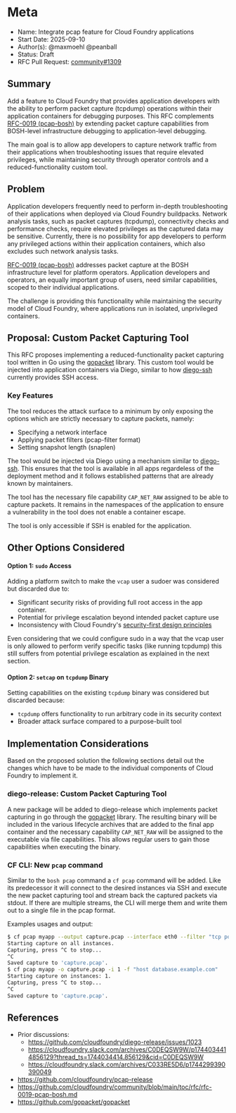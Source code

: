 # Meta
[meta]: #meta
- Name: Integrate pcap feature for Cloud Foundry applications
- Start Date: 2025-09-10
- Author(s): @maxmoehl @peanball
- Status: Draft
- RFC Pull Request: [community#1309](https://github.com/cloudfoundry/community/issues/1309)

## Summary

Add a feature to Cloud Foundry that provides application developers with the
ability to perform packet capture (tcpdump) operations within their
application containers for debugging purposes. This RFC complements
[RFC-0019 (pcap-bosh)](rfc-0019-pcap-bosh.md) by extending packet capture
capabilities from BOSH-level infrastructure debugging to application-level
debugging.

The main goal is to allow app developers to capture network traffic from
their applications when troubleshooting issues that require elevated
privileges, while maintaining security through operator controls and a
reduced-functionality custom tool.

## Problem

Application developers frequently need to perform in-depth troubleshooting
of their applications when deployed via Cloud Foundry buildpacks. Network analysis
tasks, such as packet captures (tcpdump), connectivity checks and performance
checks, require elevated privileges as the captured data may be sensitive.
Currently, there is no possibility for app developers to perform any privileged
actions within their application containers, which also excludes such network
analysis tasks.

[RFC-0019 (pcap-bosh)](rfc-0019-pcap-bosh.md) addresses packet capture
at the BOSH infrastructure level for platform operators. Application developers
and operators, an equally important group of users, need similar capabilities,
scoped to their individual applications.

The challenge is providing this functionality while maintaining the security
model of Cloud Foundry, where applications run in isolated, unprivileged
containers.

## Proposal: Custom Packet Capturing Tool

This RFC proposes implementing a reduced-functionality packet capturing tool
written in Go using the [gopacket][gopacket] library. This custom tool would be
injected into application containers via Diego, similar to how [diego-ssh][diego-ssh]
currently provides SSH access.

### Key Features

The tool reduces the attack surface to a minimum by only exposing the options
which are strictly necessary to capture packets, namely:
* Specifying a network interface
* Applying packet filters (pcap-filter format)
* Setting snapshot length (snaplen)

The tool would be injected via Diego using a mechanism similar to
[diego-ssh][diego-ssh]. This ensures that the tool is available in all apps
regardeless of the deployment method and it follows established patterns that
are already known by maintainers.

The tool has the necessary file capability `CAP_NET_RAW` assigned
to be able to capture packets. It remains in the namespaces of
the application to ensure a vulnerability in the tool does not enable a
container escape.

The tool is only accessible if SSH is enabled for the application.

## Other Options Considered

#### Option 1: `sudo` Access

Adding a platform switch to make the `vcap` user a sudoer was considered but
discarded due to:
* Significant security risks of providing full root access in the app container.
* Potential for privilege escalation beyond intended packet capture use
* Inconsistency with Cloud Foundry's [security-first design principles][cf-sec]

Even considering that we could configure sudo in a way that the vcap user is
only allowed to perform verify specific tasks (like running tcpdump) this still
suffers from potential privilege escalation as explained in the next section.

#### Option 2: `setcap` on `tcpdump` Binary

Setting capabilities on the existing `tcpdump` binary was considered but
discarded because:
* `tcpdump` offers functionality to run arbitrary code in its security
  context
* Broader attack surface compared to a purpose-built tool

## Implementation Considerations

Based on the proposed solution the following sections detail out the changes
which have to be made to the individual components of Cloud Foundry to implement
it.

### diego-release: Custom Packet Capturing Tool

A new package will be added to diego-release which implements packet capturing
in go through the [gopacket][gopacket] library. The resulting binary will be included in
the various lifecycle archives that are added to the final app container and
the necessary capability `CAP_NET_RAW` will be assigned
to the executable via file capabilities. This allows regular users to gain those
capabilities when executing the binary.

### CF CLI: New `pcap` command

Similar to the `bosh pcap` command a `cf pcap` command will be added. Like its
predecessor it will connect to the desired instances via SSH and execute the new
packet capturing tool and stream back the captured packets via stdout. If there
are multiple streams, the CLI will merge them and write them out to a single
file in the pcap format.

Examples usages and output:

```bash
$ cf pcap myapp --output capture.pcap --interface eth0 --filter "tcp port 80" --snaplen 1500
Starting capture on all instances.
Capturing, press ^C to stop...
^C
Saved capture to 'capture.pcap'.
$ cf pcap myapp -o capture.pcap -i 1 -f "host database.example.com"
Starting capture on instances: 1.
Capturing, press ^C to stop...
^C
Saved capture to 'capture.pcap'.
```

## References

* Prior discussions:
  * https://github.com/cloudfoundry/diego-release/issues/1023
  * https://cloudfoundry.slack.com/archives/C0DEQSW9W/p1744034414856129?thread_ts=1744034414.856129&cid=C0DEQSW9W
  * https://cloudfoundry.slack.com/archives/C033RE5D6/p1744299390390049
* https://github.com/cloudfoundry/pcap-release
* https://github.com/cloudfoundry/community/blob/main/toc/rfc/rfc-0019-pcap-bosh.md
* https://github.com/gopacket/gopacket

[gopacket]: https://github.com/gopacket/gopacket
[diego-ssh]: https://github.com/cloudfoundry/diego-ssh
[cf-sec]: https://docs.cloudfoundry.org/concepts/security.html
